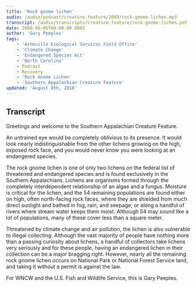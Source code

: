 ```yaml
---
title: 'Rock gnome lichen'
audio: /audio/podcast/creature-feature/2009/rock-gnome-lichen.mp3
transcript: /audio/transcripts/creature-feature/rock-gnome-lichen.pdf
date: 2009-06-05T00:00:00.000Z
author: 'Gary Peeples'
tags:
    - 'Asheville Ecological Services Field Office'
    - 'Climate Change'
    - 'Endangered Species Act'
    - 'North Carolina'
    - Podcast
    - Recovery
    - 'Rock Gnome Lichen'
    - 'Southern Appalachian Creature Feature'
updated: 'August 8th, 2018'
---
```


## Transcript

Greetings and welcome to the Southern Appalachian Creature Feature.

An untrained eye would be completely oblivious to its presence. It would look nearly indistinguishable from the other lichens growing on the high, exposed rock face, and you would never know you were looking at an endangered species.

The rock gnome lichen is one of only two lichens on the federal list of threatened and endangered species and is found exclusively in the Southern Appalachians. Lichens are organisms formed through the completely interdependent relationship of an algae and a fungus. Moisture is critical for the lichen, and the 54 remaining populations are found either on high, often north-facing rock faces, where they are shielded from much direct sunlight and bathed in fog, rain, and seepage; or along a handful of rivers where stream water keeps them moist. Although 54 may sound like a lot of populations, many of these cover less than a square meter.

Threatened by climate change and air pollution, the lichen is also vulnerable to illegal collecting. Although the vast majority of people have nothing more than a passing curiosity about lichens, a handful of collectors take lichens very seriously and for these people, having an endangered lichen in their collection can be a major bragging right. However, nearly all the remaining rock gnome lichen occurs on National Park or National Forest Service land, and taking it without a permit is against the law.

For WNCW and the U.S. Fish and Wildlife Service, this is Gary Peeples.